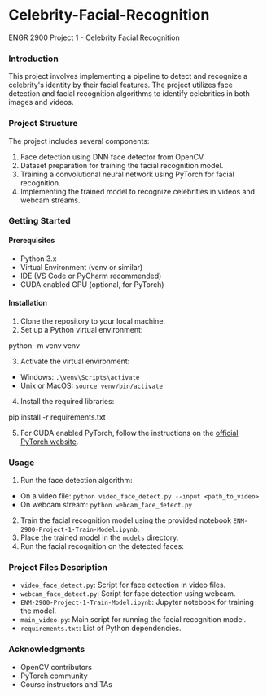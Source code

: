 # Celebrity-Facial-Recognition
ENGR 2900 Project 1 - Celebrity Facial Recognition

### Introduction
This project involves implementing a pipeline to detect and recognize a celebrity's identity by their facial features. The project utilizes face detection and facial recognition algorithms to identify celebrities in both images and videos.

### Project Structure
The project includes several components:
1. Face detection using DNN face detector from OpenCV.
2. Dataset preparation for training the facial recognition model.
3. Training a convolutional neural network using PyTorch for facial recognition.
4. Implementing the trained model to recognize celebrities in videos and webcam streams.

### Getting Started
#### Prerequisites
- Python 3.x
- Virtual Environment (venv or similar)
- IDE (VS Code or PyCharm recommended)
- CUDA enabled GPU (optional, for PyTorch)

#### Installation
1. Clone the repository to your local machine.
2. Set up a Python virtual environment:

python -m venv venv

3. Activate the virtual environment:
- Windows: `.\venv\Scripts\activate`
- Unix or MacOS: `source venv/bin/activate`
4. Install the required libraries:

pip install -r requirements.txt

5. For CUDA enabled PyTorch, follow the instructions on the [official PyTorch website](https://pytorch.org/get-started/locally/).

### Usage
1. Run the face detection algorithm:
- On a video file: `python video_face_detect.py --input <path_to_video>`
- On webcam stream: `python webcam_face_detect.py`
2. Train the facial recognition model using the provided notebook `ENM-2900-Project-1-Train-Model.ipynb`.
3. Place the trained model in the `models` directory.
4. Run the facial recognition on the detected faces:



### Project Files Description
- `video_face_detect.py`: Script for face detection in video files.
- `webcam_face_detect.py`: Script for face detection using webcam.
- `ENM-2900-Project-1-Train-Model.ipynb`: Jupyter notebook for training the model.
- `main_video.py`: Main script for running the facial recognition model.
- `requirements.txt`: List of Python dependencies.

### Acknowledgments
- OpenCV contributors
- PyTorch community
- Course instructors and TAs
